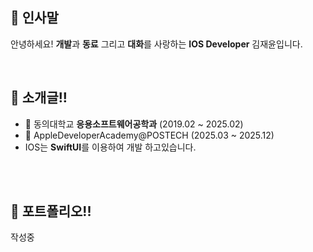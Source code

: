 ## 👋 인사말
<p align='left'>
  안녕하세요! <b>개발</b>과 <b>동료</b> 그리고 <b>대화</b>를 사랑하는 <b>IOS Developer</b> 김재윤입니다.
</p>
<br/>

## 👯 소개글!!
<div>
  <ul>
    <li> 🏫 동의대학교 <b>응용소프트웨어공학과</b> (2019.02 ~ 2025.02)</li>
    <li> 🍎 AppleDeveloperAcademy@POSTECH (2025.03 ~ 2025.12)</li>
    <li> IOS는 <b>SwiftUI</b>를 이용하여 개발 하고있습니다.</li>
  </ul>
  <br><br>
</div>

## 🎯 포트폴리오!!
<p>
  작성중
</p>
